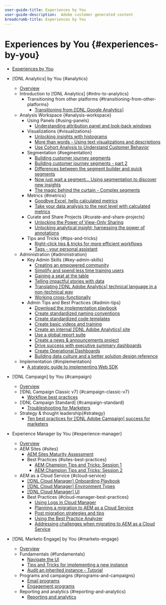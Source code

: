 ```yaml
---
user-guide-title: Experiences by You
user-guide-description:  Adobe customer generated content
breadcrumb-title: Experiences by You
---
```


# Experiences by You {#experiences-by-you}

+ [Experiences by You](/help/overview.md)

+ [!DNL Analytics] by You {#analytics}
  + [Overview](/help/analytics/overview.md)
  + Introduction to [!DNL Analytics] {#intro-to-analytics}
    + Transitioning from other platforms {#transitioning-from-other-platforms}
      + [Transitioning from [!DNL Google Analytics]](../analytics/intro-to-analytics/transitioning-from-other-platforms/transition-from-google-analytics.md)
  + Analysis Workspace {#analysis-workspace}
    + Using Panels {#using-panels}
      + [Understanding attribution panel and look-back windows](../analytics/analysis-workspace/using-panels/understanding-adobe-analytics-attribution-panel-and-lookback-windows.md)
    + Visualizations {#visualizations}
      + [Unlocking insights with histograms](../analytics/analysis-workspace/visualizations/unlocking-insights-with-histograms.md)
      + [More than words - Using text visualizations and descriptions](../analytics/analysis-workspace/visualizations/more-than-words-using-text-visualizations-and-descriptions.md)
      + [Use Cohort Analysis to Understand Customer Behavior](../analytics/analysis-workspace/visualizations/use-cohort-analysis-to-understand-customer-behavior.md)
    + Segmentation {#segmentation}
      + [Building customer journey segments](../analytics/analysis-workspace/segmentation/building-customer-journey-segments.md)
      + [Building customer journey segments - part 2](../analytics/analysis-workspace/segmentation/building-customer-journey-segments-part-two.md)
      + [Differences between the segment builder and quick segments](../analytics/analysis-workspace/segmentation/differences-between-the-segment-builder-and-quick-segments.md)
      + [Now just wait a segment… Using segmentation to discover new insights](../analytics/analysis-workspace/segmentation/segmentation-to-discover-new-insights.md)
      + [The magic behind the curtain - Complex segments](../analytics/analysis-workspace/segmentation/the-magic-behind-the-curtain-complex-segments.md)
    + Metrics {#metrics}
      + [Goodbye Excel, hello calculated metrics](../analytics/analysis-workspace/metrics/goodbye-excel-hello-calculated-metrics.md)
      + [Take your data analysis to the next level with calculated metrics](../analytics/analysis-workspace/metrics/take-your-data-analysis-to-the-next-level-with-calculated-metrics.md)
    + Curate and Share Projects {#curate-and-share-projects}
      + [Unlocking the Power of View-Only Sharing](../analytics/analysis-workspace/curate-and-share-projects/unlocking-the-power-of-view-only-sharing.md)
      + [Unlocking analytical insight; harnessing the power of annotations](../analytics/analysis-workspace/curate-and-share-projects/harnessing-the-power-of-annotations.md)
    + Tips and Tricks {#tips-and-tricks}
      + [Right-click tips & tricks for more efficient workflows](../analytics/analysis-workspace/tips-and-tricks/right-click-tips-and-tricks-for-more-efficient-workflows.md)
      + [Tags - your personal assistant](../analytics/analysis-workspace/tips-and-tricks/tags-your-personal-assistant.md)
  + Administration {#administration} 
    + Key Admin Skills {#key-admin-skills}
      + [Creating an empowered community](../analytics/administration/key-admin-skills/empowered-community.md)
      + [Simplify and spend less time training users](../analytics/administration/key-admin-skills/simplify-training-users.md)
      + [Gaining a seat at the table](../analytics/administration/key-admin-skills/gaining-a-seat-at-the-table.md)
      + [Telling impactful stories with data](../analytics/administration/key-admin-skills/telling-impactful-stories-with-data.md)
      + [Translating [!DNL Adobe Analytics] technical language in a non-technical way](../analytics/administration/key-admin-skills/translating-adobe-analytics-technical-language.md)
      + [Working cross-functionally](../analytics/administration/key-admin-skills/working-cross-functionally.md)
    + Admin Tips and Best Practices {#admin-tips}
      + [Download the implementation playbook](../analytics/administration/admin-tips/download-the-adobe-analytics-implementation-playbook.md)
      + [Create standardized naming conventions](../analytics/administration/admin-tips/create-standardized-naming-conventions.md)
      + [Create standardized code templates](../analytics/administration/admin-tips/create-standardized-code-templates.md)
      + [Create basic videos and training](../analytics/administration/admin-tips/create-basic-videos-and-training.md)
      + [Create an internal [!DNL Adobe Analytics] site](../analytics/administration/admin-tips/create-an-internal-adobe-analytics-site.md)
      + [Use a global report suite](../analytics/administration/admin-tips/use-a-global-report-suite.md)
      + [Create a news & announcements project](../analytics/administration/admin-tips/create-a-news-and-announcements-project.md)
      + [Drive success with executive summary dashboards](../analytics/administration/admin-tips/driving-success-with-executive-summary-dashboards.md)
      + [Create Operational Dashboards](../analytics/administration/admin-tips/create-operational-dashboards.md)
      + [Building data culture and a better solution design reference](../analytics/administration/admin-tips/better-sdr.md)
  + Implementation {#implementation}
    + [A strategic guide to implementing Web SDK](../analytics/implementation/strategic-guide-to-implementing-web-sdk.md)
+ [!DNL Campaign] by You {#campaign}
  + [Overview](/help/campaign/overview.md)
  + [!DNL Campaign Classic v7] {#campaign-classic-v7}
    + [Workflow best practices](/help/campaign/ac-v7/workflow-best-practices-for-marketers.md)
  + [!DNL Campaign Standard] {#campaign-standard}
    + [Troubleshooting for Marketers](/help/campaign/acs/troubleshooting-for-marketers.md)
  + Strategy & thought leadership{#strategy}
    + [Ten best practices for [!DNL Adobe Campaign] success for marketers](/help/campaign/10-best-practices-for-marketers.md)
+ Experience Manager by You {#experience-manager}
  + [Overview](/help/experience-manager/overview.md)
  + AEM Sites {#sites}
    + [AEM Sites Maturity Assessment](/help/experience-manager/sites/expert-resources/maturity-assessment.md)
    + Best Practices {#sites-best-practices}
      + [AEM Champion Tips and Tricks: Session 1](/help/experience-manager/sites/expert-resources/champion-tips-1.md)
      + [AEM Champion Tips and Tricks: Session 2](/help/experience-manager/sites/expert-resources/champion-tips-2.md)
  + AEM as a Cloud Service {#cloud-service}
    + [[!DNL Cloud Manager] Onboarding Playbook](/help/experience-manager/cloud-service/expert-resources/aem-champions/onboarding-playbook.md)
    + [[!DNL Cloud Manager] Environment Types](/help/experience-manager/cloud-service/expert-resources/aem-champions/environment-types.md)
    + [[!DNL Cloud Manager] UI](/help/experience-manager/cloud-service/expert-resources/aem-champions/cloud-manager-ui.md)
    + Best Practices {#cloud-manager-best-practices}
      + [Using Logs in Cloud Manager](/help/experience-manager/cloud-service/expert-resources/aem-champions/cloud-manager-using-logs.md)
      + [Planning a migration to AEM as a Cloud Service](/help/experience-manager/cloud-service/expert-resources/aem-champions/migration.md)
      + [Post migration strategies and tips](/help/experience-manager/cloud-service/expert-resources/aem-champions/post-migration.md)
      + [Using the Best Practice Analyzer](/help/experience-manager/cloud-service/expert-resources/aem-champions/best-practice-analyzer.md)
      + [Addressing challenges when migrating to AEM as a Cloud Service](/help/experience-manager/cloud-service/expert-resources/aem-champions/migration-challenges.md)
+ [!DNL Marketo Engage] by You {#marketo-engage}
  + [Overview](/help/marketo/overview.md)
  + Fundamentals {#fundamentals}
    + [Navigate the UI](/help/marketo/fundamentals/ui-navigation.md)
    + [Tips and Tricks for implementing a new instance ](https://experienceleague.adobe.com/en/docs/experiences-by-you/implementing-new-instance/overview)
    + [Audit an inherited instance - Tutorial](https://experienceleague.adobe.com/docs/experiences-by-you/auditing-an-inherited-instance/overview.html)
  + Programs and campaigns {#programs-and-campaigns}
    + [Email programs](/help/marketo/programs/email-programs.md)
    + [Engagement programs](/help/marketo/programs/engagement-programs.md)
  + Reporting and analytics {#reporting-and-analytics}
    + [Reporting and analytics](/help/marketo/reporting/reporting-and-analytics.md)
  
